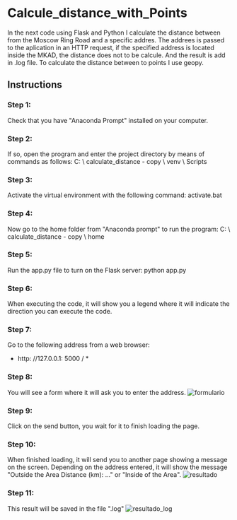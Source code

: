# Calcule_distance_with_Points
In the next code using Flask and Python I calculate the distance between from the Moscow Ring Road and a specific addres. The addrees is passed to the aplication in an HTTP request, if the specified address is located inside the MKAD, the distance does not to be calcule. And the result is add in .log file. 
To calculate the distance between to points I use geopy.

## Instructions
### Step 1:
Check that you have "Anaconda Prompt" installed on your computer.
### Step 2:
If so, open the program and enter the project directory by means of commands as follows:
C: \ calculate_distance - copy \ venv \ Scripts
### Step 3: 
Activate the virtual environment with the following command:
activate.bat
### Step 4: 
Now go to the home folder from "Anaconda prompt" to run the program:
C: \ calculate_distance - copy \ home
### Step 5: 
Run the app.py file to turn on the Flask server:
python app.py
### Step 6:
When executing the code, it will show you a legend where it will indicate the direction you can execute the code.
### Step 7:
Go to the following address from a web browser:
* http: //127.0.0.1: 5000 / *
### Step 8: 
You will see a form where it will ask you to enter the address.
![formulario](https://user-images.githubusercontent.com/59720195/130651787-1eb1449f-a986-4fd3-813c-cd4c6a4a1ffd.png)
### Step 9: 
Click on the send button, you wait for it to finish loading the page.
### Step 10: 
When finished loading, it will send you to another page showing a message on the screen. Depending on the address entered, it will show the message "Outside the Area Distance (km): ..." or "Inside of the Area".
![resultado](https://user-images.githubusercontent.com/59720195/130651909-5b919822-41b3-4a8a-afbe-97e2b0d7cefd.png)
### Step 11: 
This result will be saved in the file ".log"
![resultado_log](https://user-images.githubusercontent.com/59720195/130651942-3422df3c-02f8-40f3-8f0e-6696e8652a42.png)
